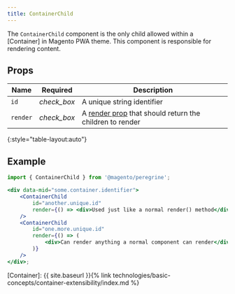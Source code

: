 ```yaml
---
title: ContainerChild
---
```


The `ContainerChild` component is the only child allowed within a [Container] in Magento PWA theme.
This component is responsible for rendering content.

## Props

| Name     | Required                                      | Description                                               |
| -------- | :-------------------------------------------: | --------------------------------------------------------- |
| `id`     | <i class="material-icons green">check_box</i> | A unique string identifier                                |
| `render` | <i class="material-icons green">check_box</i> | A [render prop] that should return the children to render |
{:style="table-layout:auto"}

## Example

``` jsx
import { ContainerChild } from '@magento/peregrine';

<div data-mid="some.container.identifier">
    <ContainerChild
        id="another.unique.id"
        render={() => <div>Used just like a normal render() method</div>}
    />
    <ContainerChild
        id="one.more.unique.id"
        render={() => (
            <div>Can render anything a normal component can render</div>
        )}
    />
</div>;
```

[render prop]: https://reactjs.org/docs/render-props.html
[Container]: {{ site.baseurl }}{% link technologies/basic-concepts/container-extensibility/index.md %}
